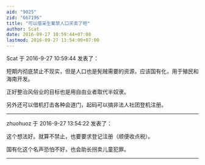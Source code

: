 ```yaml
---
aid: "9025"
zid: "667196"
title: "可以借采生案禁人口买卖了吧"
author: Scat
date: 2016-09-27 10:59:44+07:00
lastmod: 2016-09-27 13:54:00+07:00
---
```


Scat 于 2016-9-27 10:59:44 发表了：

短期内彻底禁止不现实，但是人口也是髡贼需要的资源，应该国有化，用于殖民和海南开发。

正好整治风俗业的目标也是用自由业者取代半奴隶。

另外还可以借机打击各种会道门，起码可以搞非法人社团登机注册。

---

zhuohuoz 于 2016-9-27 13:54:22 发表了：

这个想法好。就算不禁止，也要要求登记注册（顺便收点税）。

国有化这个名声恐怕不好，也会助长拐卖儿童犯罪。

---
